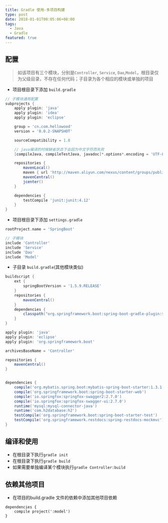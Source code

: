 ```yaml
---
title: Gradle 使用-多项目构建
type: post
date: 2018-01-01T00:05:06+08:00
tags:
  - Java
  - Gradle
featured: true
---
```


## 配置

> 如该项目有三个模块，分别是`Controller`, `Service`, `Dao`,`Model`，根目录仅为父级目录，不存在任何代码；子目录为各个相应的模块或单独的项目

- 项目根目录下添加 `build.gradle`

```gradle
// 子模块通用配置
subprojects {
    apply plugin: 'java'
    apply plugin: 'idea'
    apply plugin: 'eclipse'

    group = 'cn.com.hellowood'
    version = '0.0.2-SNAPSHOT'

    sourceCompatibility = 1.8

    // java编译的时候缺省状态下会因为中文字符而失败
    [compileJava, compileTestJava, javadoc]*.options*.encoding = 'UTF-8'

    repositories {
        mavenLocal()
        maven { url 'http://maven.aliyun.com/nexus/content/groups/public/' }
        mavenCentral()
        jcenter()
    }

    dependencies {
        testCompile 'junit:junit:4.12'
    }
}

```

- 项目根目录下添加 `settings.gradle`

```gradle
rootProject.name = 'SpringBoot'

// 子模块
include 'Controller'
include 'Service'
include 'Dao'
include 'Model'
```

- 子目录 `build.gradle`(其他模块类似)

```gradle
buildscript {
    ext {
        springBootVersion = '1.5.9.RELEASE'
    }
    repositories {
        mavenCentral()
    }
    dependencies {
        classpath("org.springframework.boot:spring-boot-gradle-plugin:${springBootVersion}")
    }
}

apply plugin: 'java'
apply plugin: 'eclipse'
apply plugin: 'org.springframework.boot'

archivesBaseName = 'Controller'

repositories {
    mavenCentral()
}


dependencies {
    compile('org.mybatis.spring.boot:mybatis-spring-boot-starter:1.3.1')
    compile('org.springframework.boot:spring-boot-starter-web')
    compile('io.springfox:springfox-swagger2:2.7.0')
    compile('io.springfox:springfox-swagger-ui:2.7.0')
    runtime('mysql:mysql-connector-java')
    runtime('com.h2database:h2')
    testCompile('org.springframework.boot:spring-boot-starter-test')
    testCompile('org.springframework.restdocs:spring-restdocs-mockmvc')
}

```

## 编译和使用

- 在根目录下执行`gradle init`
- 在根目录下执行`gradle build`
- 如果需要单独编译某个模块执行`gradle Controller:build`

## 依赖其他项目

- 在项目的build.gradle 文件的依赖中添加其他项目依赖

```
dependencies {
    compile project(':model')
}
```
